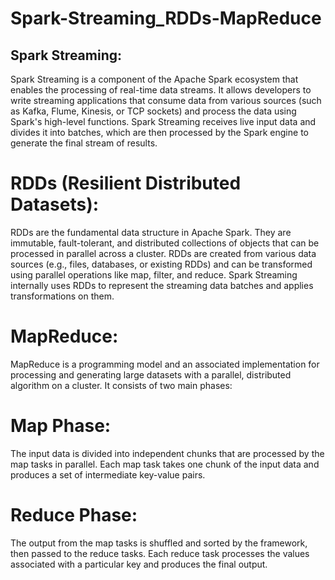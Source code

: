 # Spark-Streaming_RDDs-MapReduce
## Spark Streaming:
Spark Streaming is a component of the Apache Spark ecosystem that enables the processing of real-time data streams. It allows developers to write streaming applications that consume data from various sources (such as Kafka, Flume, Kinesis, or TCP sockets) and process the data using Spark's high-level functions. Spark Streaming receives live input data and divides it into batches, which are then processed by the Spark engine to generate the final stream of results.
# RDDs (Resilient Distributed Datasets):
RDDs are the fundamental data structure in Apache Spark. They are immutable, fault-tolerant, and distributed collections of objects that can be processed in parallel across a cluster. RDDs are created from various data sources (e.g., files, databases, or existing RDDs) and can be transformed using parallel operations like map, filter, and reduce. Spark Streaming internally uses RDDs to represent the streaming data batches and applies transformations on them.
# MapReduce:
MapReduce is a programming model and an associated implementation for processing and generating large datasets with a parallel, distributed algorithm on a cluster. It consists of two main phases:

# Map Phase: 
The input data is divided into independent chunks that are processed by the map tasks in parallel. Each map task takes one chunk of the input data and produces a set of intermediate key-value pairs.
# Reduce Phase: 
The output from the map tasks is shuffled and sorted by the framework, then passed to the reduce tasks. Each reduce task processes the values associated with a particular key and produces the final output.
